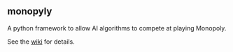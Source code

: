 monopyly
--------

A python framework to allow AI algorithms to compete at playing Monopoly.

See the [wiki](https://github.com/richard-shepherd/monopyly/wiki) for details.
